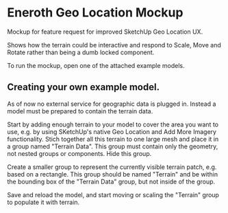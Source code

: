 # Eneroth Geo Location Mockup

Mockup for feature request for improved SketchUp Geo Location UX.

Shows how the terrain could be interactive and respond to Scale, Move and Rotate
rather than being a dumb locked component.

To run the mockup, open one of the attached example models.

## Creating your own example model.

As of now no external service for geographic data is plugged in. Instead a model
must be prepared to contain the terrain data.

Start by adding enough terrain to your model to cover the area you want to use,
e.g. by using SKetchUp's native Geo Location and Add More Imagery functionality.
Stich together all this terrain to one large mesh and place it in a group named
"Terrain Data". This group must contain only the geometry, not nested groups or
components. Hide this group.

Create a smaller group to represent the currently visible terrain patch, e.g.
based on a rectangle. This group should be named "Terrain" and be within the
bounding box of the "Terrain Data" group, but not inside of the group.

Save and reload the model, and start moving or scaling the "Terrain" group to
populate it with terrain.
